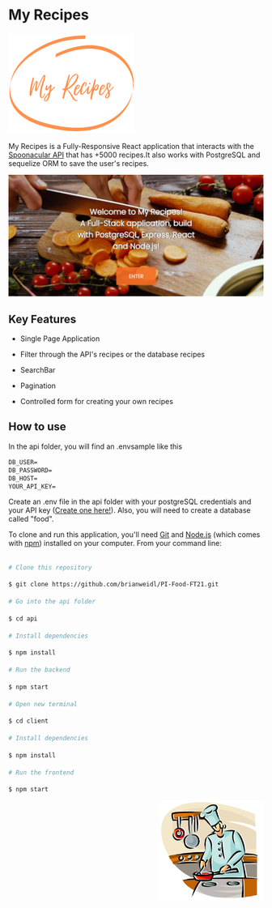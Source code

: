 
# My Recipes

<img src="https://github.com/brianweidl/My-Recipes-React-App/blob/main/client/src/Images/recipes-icon.png?raw=true">

My Recipes is a Fully-Responsive React application that interacts with the [Spoonacular API](https://spoonacular.com/food-api) that has +5000 recipes.It also works with PostgreSQL and sequelize ORM to save the user's recipes.

<img src="https://github.com/brianweidl/My-Recipes-React-App/blob/main/client/src/Images/home.png?raw=true"/>

 ## Key Features

* Single Page Application

- Filter through the API's recipes or the database recipes

* SearchBar

* Pagination

- Controlled form for creating your own recipes

## How to use

In the api folder, you will find an .envsample like this 

    DB_USER=
    DB_PASSWORD=
    DB_HOST=
    YOUR_API_KEY=
    
Create an .env file in the api folder with your postgreSQL credentials and your API key ([Create one here!](https://spoonacular.com/food-api)). Also, you will need to create a database called "food".

To clone and run this application, you'll need [Git](https://git-scm.com/) and [Node.js](https://nodejs.org/en/download/) (which comes with [npm](http://npmjs.com/)) installed on your computer. From your command line:

```bash

# Clone this repository

$ git clone https://github.com/brianweidl/PI-Food-FT21.git

# Go into the api folder

$ cd api

# Install dependencies

$ npm install

# Run the backend

$ npm start

# Open new terminal

$ cd client

# Install dependencies

$ npm install

# Run the frontend

$ npm start

```


<p align="right">
  <img height="200" src="./cooking.png" />
</p>
